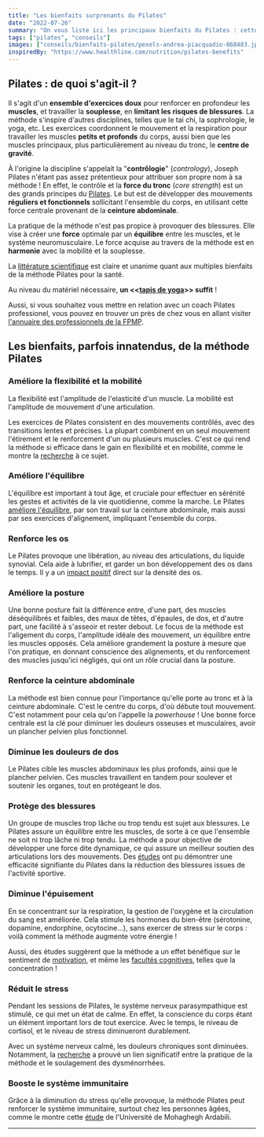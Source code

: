 ```yaml
---
title: "Les bienfaits surprenants du Pilates"
date: "2022-07-26"
summary: "On vous liste ici les principaux bienfaits du Pilates : cette méthode n'a pas fini de nous surprendre !"
tags: ["pilates", "conseils"]
images: ["conseils/bienfaits-pilates/pexels-andrea-piacquadio-868483.jpg"]
inspiredBy: "https://www.healthline.com/nutrition/pilates-benefits"
---
```

## Pilates : de quoi s'agit-il ?

Il s'agit d'un **ensemble d'exercices doux** pour renforcer en profondeur les **muscles**, et travailler la **souplesse**, en **limitant les risques de blessures**.
La méthode s'inspire d'autres disciplines, telles que le tai chi, la sophrologie, le yoga, etc.
Les exercices coordonnent le mouvement et la respiration pour travailler les muscles **petits et profonds** du corps, aussi bien que les muscles principaux, plus particulièrement au niveau du tronc, le **centre de gravité**.

À l'origine la discipline s'appelait la "**contrôlogie**" (*contrology*), Joseph Pilates n'étant pas assez prétentieux pour attribuer son propre nom à sa méthode !
En effet, le contrôle et la **force du tronc** (*core strength*) est un des grands principes du [Pilates](/tags/pilates/).
Le but est de développer des mouvements **réguliers et fonctionnels** sollicitant l'ensemble du corps, en utilisant cette force centrale provenant de la **ceinture abdominale**.

La pratique de la méthode n'est pas propice à provoquer des blessures. Elle vise à créer une **force** optimale par un **équilibre** entre les muscles, et le système neuromusculaire.
Le force acquise au travers de la méthode est en **harmonie** avec la mobilité et la souplesse.

La [littérature scientifique](https://www.ncbi.nlm.nih.gov/pmc/articles/PMC3666467/) est claire et unanime quant aux multiples bienfaits de la méthode Pilates pour la santé.

Au niveau du matériel nécessaire, **un <<[tapis de yoga](/post/tapis-yoga/)>> suffit** !

Aussi, si vous souhaitez vous mettre en relation avec un coach Pilates professionel, vous pouvez en trouver un près de chez vous en allant visiter [l'annuaire des professionnels de la FPMP](https://www.fpmp.fr/dsdsheet/).

## Les bienfaits, parfois innatendus, de la méthode Pilates

### Améliore la flexibilité et la mobilité

La flexibilité est l'amplitude de l'elasticité d'un muscle.
La mobilité est l'amplitude de mouvement d'une articulation.

Les exercices de Pilates consistent en des mouvements contrôlés, avec des transitions
lentes et précises. La plupart combinent en un seul mouvement l'étirement et le renforcement d'un ou plusieurs muscles.
C'est ce qui rend la méthode si efficace dans le gain en flexibilité et en mobilité,
comme le montre la [recherche](https://pubmed.ncbi.nlm.nih.gov/27814860/) à ce sujet.

### Améliore l'équilibre

L'équilibre est important à tout âge, et cruciale pour effectuer en sérénité les gestes et
activités de la vie quotidienne, comme la marche.
Le Pilates [améliore l'équilibre](https://pubmed.ncbi.nlm.nih.gov/31987246/), par son travail sur la ceinture abdominale, mais aussi
par ses exercices d'alignement, impliquant l'ensemble du corps.

### Renforce les os

Le Pilates provoque une libération, au niveau des articulations, du liquide synovial.
Cela aide à lubrifier, et garder un bon développement des os dans le temps.
Il y a un [impact positif](https://pubmed.ncbi.nlm.nih.gov/26406222/) direct sur la densité des os.

### Améliore la posture

Une bonne posture fait la différence entre, d'une part, des muscles déséquilibrés et faibles, des maux de têtes, d'épaules, de dos, et d'autre part, une facilité à s'asseoir et rester debout.
Le focus de la méthode est l'aligement du corps, l'amplitude idéale des mouvement, un équilibre entre les muscles opposés.
Cela améliore grandement la posture à mesure que l'on pratique, en donnant conscience des alignements, et du renforcement des muscles jusqu'ici négligés, qui ont un rôle crucial dans la posture.

### Renforce la ceinture abdominale

La méthode est bien connue pour l'importance qu'elle porte au tronc et à la ceinture abdominale.
C'est le centre du corps, d'où débute tout mouvement. C'est notamment pour cela qu'on l'appelle la *powerhouse* !
Une bonne force centrale est la clé pour diminuer les douleurs osseuses et musculaires, avoir un plancher pelvien plus fonctionnel.

### Diminue les douleurs de dos

Le Pilates cible les muscles abdominaux les plus profonds, ainsi que le plancher pelvien.
Ces muscles travaillent en tandem pour soulever et soutenir les organes, tout en protégeant le dos.

### Protège des blessures

Un groupe de muscles trop lâche ou trop tendu est sujet aux blessures.
Le Pilates assure un équilibre entre les muscles, de sorte à ce que l'ensemble ne soit ni
trop lâche ni trop tendu.
La méthode a pour objective de développer une force dite dynamique, ce qui assure un
meilleur soutien des articulations lors des mouvements. Des [études](https://www.scielo.br/j/fm/a/RgYWddnwxqwMPBxqPDx7HRw/?lang=en) ont pu démontrer
une efficacité signifiante du Pilates dans la réduction des blessures issues de l'activité sportive.

### Diminue l'épuisement

En se concentrant sur la respiration, la gestion de l'oxygène et la circulation du sang est améliorée.
Cela stimule les hormones du bien-être (sérotonine, dopamine, endorphine, ocytocine...), sans exercer de stress sur le corps : voilà comment la méthode
augmente votre énergie !

Aussi, des études suggèrent que la méthode a un
effet bénéfique sur le sentiment de [motivation](https://www.sciencedirect.com/science/article/pii/S1877042815022697?ref=pdf_download&fr=RR-2&rr=730b71e82dba3a0b),
et même les [facultés cognitives](https://www.ncbi.nlm.nih.gov/pmc/articles/PMC7277224/), telles que la concentration !

### Réduit le stress

Pendant les sessions de Pilates, le système nerveux parasympathique est stimulé,
ce qui met un état de calme. En effet, la conscience du corps étant un élément important lors de tout exercice.
Avec le temps, le niveau de cortisol, et le niveau de stress diminueront durablement.

Avec un système nerveux calmé, les douleurs chroniques sont diminuées. Notamment, la [recherche](https://www.iosrjournals.org/iosr-jdms/papers/Vol15-Issue%204/Version-5/Y150405156163.pdf) a prouvé
un lien significatif entre la pratique de la méthode et le soulagement des dysménorrhées.

### Booste le système immunitaire

Grâce à la diminution du stress qu'elle provoque, la méthode
Pilates peut renforcer le système immunitaire, surtout chez les personnes âgées,
comme le montre cette [étude](https://www.researchgate.net/publication/340667747_The_Effect_of_Pilates_Training_on_Immune_Markers_in_Elderly_Men)
de l'Université de Mohaghegh Ardabili.

---
